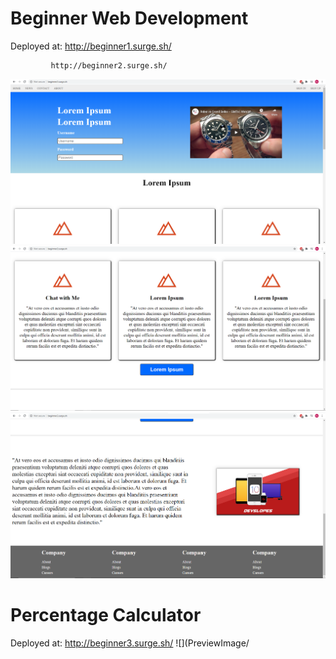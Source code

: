 # Beginner Web Development
Deployed at: http://beginner1.surge.sh/

             http://beginner2.surge.sh/
![](PreviewImage/beginner2-1.png)
![](PreviewImage/beginner2-2.png)
![](PreviewImage/beginner2-3.png)

# Percentage Calculator
Deployed at:  http://beginner3.surge.sh/
![](PreviewImage/
